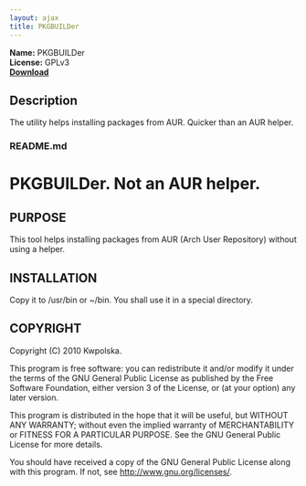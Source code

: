 ```yaml
---
layout: ajax
title: PKGBUILDer
---
```

**Name:** PKGBUILDer  
**License:** GPLv3  
**[Download](https://github.com/downloads/Kwpolska/kru/pkgbuilder.tar.gz)**

## Description
The utility helps installing packages from AUR. Quicker than an AUR helper.

### README.md

PKGBUILDer. Not an AUR helper.
==============

PURPOSE
-------
This tool helps installing packages from AUR (Arch User Repository) without using a helper.

INSTALLATION
------------
Copy it to /usr/bin or ~/bin. You shall use it in a special directory.

COPYRIGHT
---------
Copyright (C) 2010 Kwpolska.

This program is free software: you can redistribute it and/or modify
it under the terms of the GNU General Public License as published by
the Free Software Foundation, either version 3 of the License, or
(at your option) any later version.

This program is distributed in the hope that it will be useful,
but WITHOUT ANY WARRANTY; without even the implied warranty of
MERCHANTABILITY or FITNESS FOR A PARTICULAR PURPOSE.  See the
GNU General Public License for more details.

You should have received a copy of the GNU General Public License
along with this program.  If not, see <http://www.gnu.org/licenses/>.
